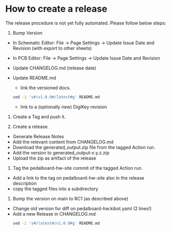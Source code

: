 # How to create a release

The release procedure is not yet fully automated. Please follow below steps:

1. Bump Version

- In Schematic Editor: File -> Page Settings -> Update Issue Date and Revision
  (with export to other sheets)
- In PCB Editor: File -> Page Settings -> Update Issue Date and Revision
- Update CHANGELOG.md (release date)
- Update README.md
  - link the versioned docs.

  ```sh
  sed -i 's#/v1.0.0#/latest#g' README.md
  ```

  - link to a (optionally new) DigiKey revision

1. Create a Tag and push it.

1. Create a release.

- Generate Release Notes
- Add the relevant content from CHANGELOG.md
- Download the generated_output.zip file from the tagged Action run.
- Add the version to generated_output-x.y.z.zip
- Upload the zip as artifact of the release

1. Tag the pedalboard-hw-site commit of the tagged Action run.

- Add a link to the tag on pedalboard-hw-site also in the release description
- copy the tagged files into a subdirectory

1. Bump the version on main to RC1 (as described above)

- Change old version for diff on pedalboard-hw.kibot.yaml (2 lines!)
- Add a new Release in CHANGELOG.md
  ```sh
  sed -i 's#/latest#/v1.0.0#g' README.md
  ```
